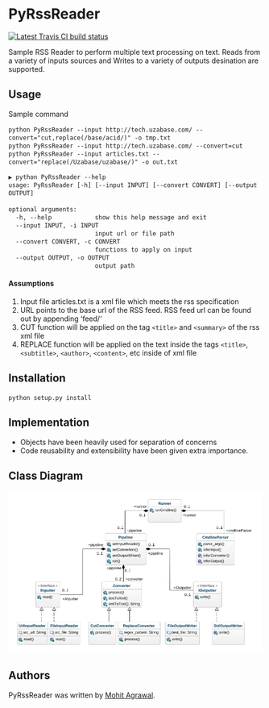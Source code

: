 PyRssReader
===========

[![Latest Travis CI build status](https://travis-ci.org/kragniz/cookiecutter-pypackage-minimal.png)](https://travis-ci.org/kragniz/cookiecutter-pypackage-minimal)

Sample RSS Reader to perform multiple text processing on text. Reads
from a variety of inputs sources and Writes to a variety of outputs
desination are supported.

Usage
-----

Sample command

``` {.sourceCode .}
python PyRssReader --input http://tech.uzabase.com/ --convert="cut,replace(/base/acid/)" -o tmp.txt
python PyRssReader --input http://tech.uzabase.com/ --convert=cut
python PyRssReader --input articles.txt --convert="replace(/Uzabase/uzabase/)" -o out.txt
```

``` {.sourceCode .}
▶ python PyRssReader --help
usage: PyRssReader [-h] [--input INPUT] [--convert CONVERT] [--output OUTPUT]

optional arguments:
  -h, --help            show this help message and exit
  --input INPUT, -i INPUT
                        input url or file path
  --convert CONVERT, -c CONVERT
                        functions to apply on input
  --output OUTPUT, -o OUTPUT
                        output path
```
#### Assumptions
1. Input file articles.txt is a xml file which meets the rss specification 
2. URL points to the base url of the RSS feed. RSS feed url can be found out by appending ‘feed/‘ 
3. CUT function will be applied on the tag `<title>` and `<summary>` of the rss xml file
4. REPLACE function will be applied on the text inside the tags `<title>`, `<subtitle>`, `<author>`, `<content>`, etc inside of xml file

Installation
------------

``` {.sourceCode .}
python setup.py install
```

Implementation
--------------

-   Objects have been heavily used for separation of concerns
-   Code reusability and extensibility have been given extra importance.

Class Diagram
--------------
![Class Diagram](class-diagram.png)

Authors
-------

PyRssReader was written by [Mohit Agrawal](mohitleoagrawal@gmail.com).
